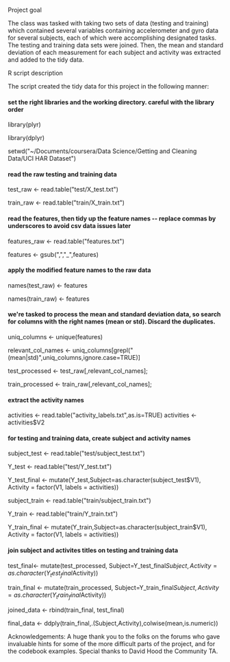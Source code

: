 Project goal

The class was tasked with taking two sets of data (testing and training) which contained 
several variables containing accelerometer and gyro data for several subjects, each of 
which were accomplishing designated tasks. The testing and training data sets were joined. 
Then, the mean and standard deviation of each measurement for each subject and activity 
was extracted and added to the tidy data.

R script description

The script created the tidy data for this project in the following manner:

#### set the right libraries and the working directory. careful with the library order

library(plyr)

library(dplyr)

setwd("~/Documents/coursera/Data Science/Getting and Cleaning Data/UCI HAR Dataset")

#### read the raw testing and training data

test_raw <- read.table("test/X_test.txt")

train_raw <- read.table("train/X_train.txt")

#### read the features, then tidy up the feature names -- replace commas by underscores to avoid csv data issues later 

features_raw <- read.table("features.txt")

features <- gsub(",","_",features)

#### apply the modified feature names to the raw data

names(test_raw) <- features

names(train_raw) <- features

#### we're tasked to process the mean and standard deviation data, so search for columns with the right names (mean or std). Discard the duplicates.

uniq_columns <- unique(features)

relevant_col_names <- uniq_columns[grepl("(mean|std)",uniq_columns,ignore.case=TRUE)]

test_processed  <- test_raw[,relevant_col_names];

train_processed  <- train_raw[,relevant_col_names];

#### extract the activity names

activities <- read.table("activity_labels.txt",as.is=TRUE)
activities <- activities$V2

#### for testing and training data, create subject and activity names

subject_test <- read.table("test/subject_test.txt")

Y_test <- read.table("test/Y_test.txt")

Y_test_final <- mutate(Y_test,Subject=as.character(subject_test$V1), Activity = factor(V1, labels = activities))

subject_train <- read.table("train/subject_train.txt")

Y_train <- read.table("train/Y_train.txt")

Y_train_final <- mutate(Y_train,Subject=as.character(subject_train$V1), Activity = factor(V1, labels = activities))

#### join subject and activites titles on testing and training data

test_final<- mutate(test_processed, Subject=Y_test_final$Subject, Activity = as.character(Y_test_final$Activity))

train_final <- mutate(train_processed, Subject=Y_train_final$Subject, Activity = as.character(Y_train_final$Activity))

joined_data <- rbind(train_final, test_final)

final_data <- ddply(train_final,.(Subject,Activity),colwise(mean,is.numeric)) 


Acknowledgements:
A huge thank you to the folks on the forums who gave invaluable hints for some of the more 
difficult parts of the project, and for the codebook examples. Special thanks to David
Hood the Community TA.